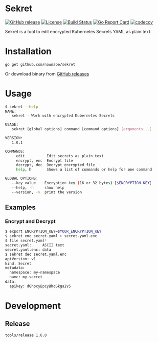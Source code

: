 Sekret
======

[![GitHub release](https://img.shields.io/github/release/nownabe/sekret.svg?style=popout)](https://github.com/nownabe/sekret/releases)
[![License](https://img.shields.io/github/license/nownabe/sekret.svg?style=popout)](https://github.com/nownabe/sekret/blob/master/LICENSE.txt)
[![Build Status](https://travis-ci.org/nownabe/sekret.svg?branch=master)](https://travis-ci.org/nownabe/sekret)
[![Go Report Card](https://goreportcard.com/badge/github.com/nownabe/sekret)](https://goreportcard.com/report/github.com/nownabe/sekret)
[![codecov](https://codecov.io/gh/nownabe/sekret/branch/master/graph/badge.svg)](https://codecov.io/gh/nownabe/sekret)

Sekret is a tool to edit encrypted Kubernetes Secrets YAML as plain text.

# Installation

```bash
go get github.com/nownabe/sekret
```

Or download binary from [GitHub releases](https://github.com/nownabe/sekret/releases)

# Usage

```bash
$ sekret --help
NAME:
   sekret - Work with encrypted Kubernetes Secrets

USAGE:
   sekret [global options] command [command options] [arguments...]

VERSION:
   1.0.1

COMMANDS:
     edit          Edit secrets as plain text
     encrypt, enc  Encrypt file
     decrypt, dec  Decrypt encrypted file
     help, h       Shows a list of commands or help for one command

GLOBAL OPTIONS:
   --key value    Encryption key (16 or 32 bytes) [$ENCRYPTION_KEY]
   --help, -h     show help
   --version, -v  print the version
```

## Examples

### Encrypt and Decrypt

```bash
$ export ENCRYPTION_KEY=$YOUR_ENCRYPTION_KEY
$ sekret enc secret.yaml > secret.yaml.enc
$ file secret.yaml*
secret.yaml:     ASCII text
secret.yaml.enc: data
$ sekret dec secret.yaml.enc
apiVersion: v1
kind: Secret
metadata:
  namespace: my-namespace
  name: my-secret
data:
  apikey: dGhpcyBpcyBhcGkga2V5
```

# Development

## Release

```bash
tools/release 1.0.0
```
